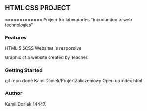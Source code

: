 ## HTML CSS PROJECT
=============
Project for laboratories "Introduction to web technologies" 

### Features
HTML 5
SCSS
Websites is responsive

Graphic of a website created by Teacher. 

### Getting Started

git repo clone KamilDoniek/ProjektZaliczeniowy
Open up index.html

### Author
Kamil Doniek 14447.

